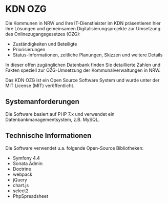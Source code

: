 # KDN OZG

Die Kommunen in NRW und ihre IT-Dienstleister im KDN präsentieren hier ihre Lösungen und gemeinsamen Digitalisierungsprojekte zur Umsetzung des Onlinezugangsgesetzes (OZG):

* Zuständigkeiten und Beteiligte
* Priorisierungen
* Status-Informationen, zeitliche Planungen, Skizzen und weitere Details

In dieser offen zugänglichen Datenbank finden Sie detaillierte Zahlen und Fakten speziell zur OZG-Umsetzung der Kommunalverwaltungen in NRW.

Das KDN OZG ist ein Open Source Software System und wurde unter der MIT License (MIT) veröffentlicht.

## Systemanforderungen

Die Software basiert auf PHP 7.x und verwendet ein Datenbankmanagementsystem, z.B. MySQL.

## Technische Informationen

Die Software verwendet u.a. folgende Open-Source Bibliotheken:

* Symfony 4.4
* Sonata Admin
* Doctrine
* webpack
* jQuery
* chart.js
* select2
* PhpSpreadsheet